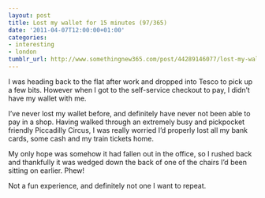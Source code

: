 ```yaml
---
layout: post
title: Lost my wallet for 15 minutes (97/365)
date: '2011-04-07T12:00:00+01:00'
categories:
- interesting
- london
tumblr_url: http://www.somethingnew365.com/post/44289146077/lost-my-wallet-for-15-minutes-97365
---
```

I was heading back to the flat after work and dropped into Tesco to pick up a few bits. However when I got to the self-service checkout to pay, I didn’t have my wallet with me.

I’ve never lost my wallet before, and definitely have never not been able to pay in a shop. Having walked through an extremely busy and pickpocket friendly Piccadilly Circus, I was really worried I’d properly lost all my bank cards, some cash and my train tickets home.

My only hope was somehow it had fallen out in the office, so I rushed back and thankfully it was wedged down the back of one of the chairs I’d been sitting on earlier. Phew!

Not a fun experience, and definitely not one I want to repeat.
